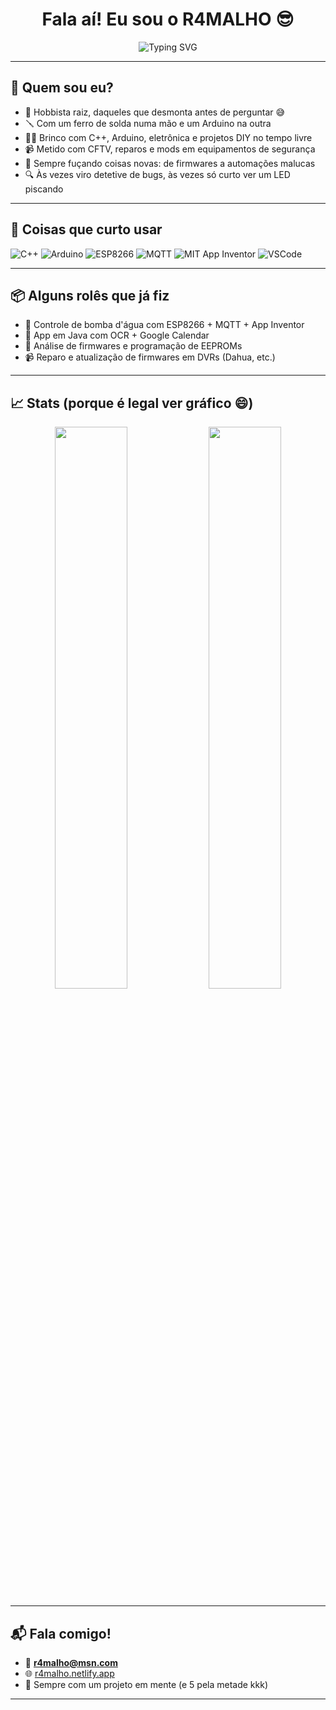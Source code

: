 <h1 align="center">Fala aí! Eu sou o R4MALHO 😎</h1>

<p align="center">
  <img src="https://readme-typing-svg.demolab.com?font=Fira+Code&weight=500&size=22&pause=1000&center=true&vCenter=true&width=500&lines=Hobbista%20curioso%20e%20apaixonado;por%20tecnologia%2C%20CFTV%2C%20Arduino%20e%20C%2B%2B;Códigos%2C%20fios%20e%20um%20ferro%20de%20solda%20na%20mão!" alt="Typing SVG" />
</p>

---

## 🧰 Quem sou eu?

- 🔌 Hobbista raiz, daqueles que desmonta antes de perguntar 😅  
- 🪛 Com um ferro de solda numa mão e um Arduino na outra  
- 👨‍💻 Brinco com C++, Arduino, eletrônica e projetos DIY no tempo livre  
- 📹 Metido com CFTV, reparos e mods em equipamentos de segurança  
- 🧠 Sempre fuçando coisas novas: de firmwares a automações malucas  
- 🔍 Às vezes viro detetive de bugs, às vezes só curto ver um LED piscando  

---

## 🔧 Coisas que curto usar

![C++](https://img.shields.io/badge/C%2B%2B-00599C?style=for-the-badge&logo=cplusplus&logoColor=white)
![Arduino](https://img.shields.io/badge/Arduino-00979D?style=for-the-badge&logo=arduino&logoColor=white)
![ESP8266](https://img.shields.io/badge/ESP8266-000000?style=for-the-badge&logo=espressif&logoColor=white)
![MQTT](https://img.shields.io/badge/MQTT-660066?style=for-the-badge&logo=eclipse&logoColor=white)
![MIT App Inventor](https://img.shields.io/badge/MIT%20App%20Inventor-EF6C00?style=for-the-badge)
![VSCode](https://img.shields.io/badge/VS%20Code-007ACC?style=for-the-badge&logo=visual-studio-code&logoColor=white)

---

## 📦 Alguns rolês que já fiz

- 🔧 Controle de bomba d'água com ESP8266 + MQTT + App Inventor  
- 📲 App em Java com OCR + Google Calendar  
- 💾 Análise de firmwares e programação de EEPROMs  
- 📹 Reparo e atualização de firmwares em DVRs (Dahua, etc.)  

---

## 📈 Stats (porque é legal ver gráfico 😄)

<p align="center">
  <img width="48%" src="https://github-readme-stats.vercel.app/api?username=R4MALHO&show_icons=true&theme=tokyonight&hide_title=true" />
  <img width="48%" src="https://github-readme-streak-stats.herokuapp.com/?user=R4MALHO&theme=tokyonight" />
</p>

---

## 📬 Fala comigo!

- 📧 **r4malho@msn.com**
- 🌐 [r4malho.netlify.app](https://r4malho.netlify.app)
- 🧠 Sempre com um projeto em mente (e 5 pela metade kkk)

---

<!---
R4MALHO/R4MALHO is a ✨ special ✨ repository because its `README.md` appears on your GitHub profile.
You can click the Preview link to check it out!
--->

